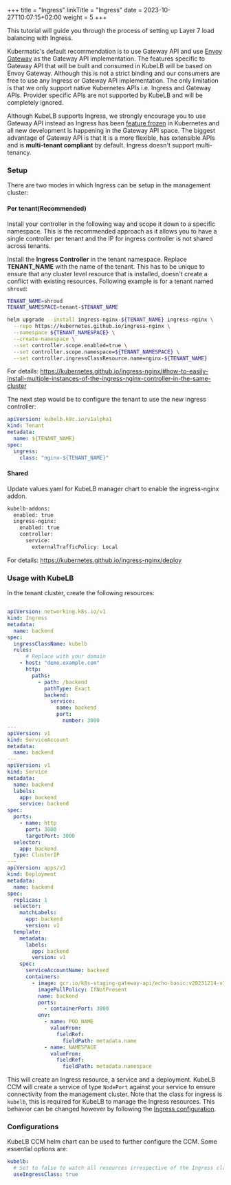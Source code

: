 +++
title = "Ingress"
linkTitle = "Ingress"
date = 2023-10-27T10:07:15+02:00
weight = 5
+++

This tutorial will guide you through the process of setting up Layer 7 load balancing with Ingress.

Kubermatic's default recommendation is to use Gateway API and use [Envoy Gateway](https://gateway.envoyproxy.io/) as the Gateway API implementation. The features specific to Gateway API that will be built and consumed in KubeLB will be based on Envoy Gateway. Although this is not a strict binding and our consumers are free to use any Ingress or Gateway API implementation. The only limitation is that we only support native Kubernetes APIs i.e. Ingress and Gateway APIs. Provider specific APIs are not supported by KubeLB and will be completely ignored.

Although KubeLB supports Ingress, we strongly encourage you to use Gateway API instead as Ingress has been [feature frozen](https://kubernetes.io/docs/concepts/services-networking/ingress/#:~:text=Note%3A-,Ingress%20is%20frozen,-.%20New%20features%20are) in Kubernetes and all new development is happening in the Gateway API space. The biggest advantage of Gateway API is that it is a more flexible, has extensible APIs and is **multi-tenant compliant** by default. Ingress doesn't support multi-tenancy.

### Setup

There are two modes in which Ingress can be setup in the management cluster:

#### Per tenant(Recommended)

Install your controller in the following way and scope it down to a specific namespace. This is the recommended approach as it allows you to have a single controller per tenant and the IP for ingress controller is not shared across tenants.

Install the **Ingress Controller** in the tenant namespace. Replace **TENANT_NAME** with the name of the tenant. This has to be unique to ensure that any cluster level resource that is installed, doesn't create a conflict with existing resources. Following example is for a tenant named `shroud`:

```sh
TENANT_NAME=shroud
TENANT_NAMESPACE=tenant-$TENANT_NAME

helm upgrade --install ingress-nginx-${TENANT_NAME} ingress-nginx \
  --repo https://kubernetes.github.io/ingress-nginx \
  --namespace ${TENANT_NAMESPACE} \
  --create-namespace \
  --set controller.scope.enabled=true \
  --set controller.scope.namespace=${TENANT_NAMESPACE} \
  --set controller.ingressClassResource.name=nginx-${TENANT_NAME}
```

For details: <https://kubernetes.github.io/ingress-nginx/#how-to-easily-install-multiple-instances-of-the-ingress-nginx-controller-in-the-same-cluster>

The next step would be to configure the tenant to use the new ingress controller:

```yaml
apiVersion: kubelb.k8c.io/v1alpha1
kind: Tenant
metadata:
  name: ${TENANT_NAME}
spec:
  ingress:
    class: "nginx-${TENANT_NAME}"
```

#### Shared

Update values.yaml for KubeLB manager chart to enable the ingress-nginx addon.

```sh
kubelb-addons:
  enabled: true
  ingress-nginx:
    enabled: true
    controller:
      service:
        externalTrafficPolicy: Local
```

For details: <https://kubernetes.github.io/ingress-nginx/deploy>

### Usage with KubeLB

In the tenant cluster, create the following resources:

```yaml

apiVersion: networking.k8s.io/v1
kind: Ingress
metadata:
  name: backend
spec:
  ingressClassName: kubelb
  rules:
      # Replace with your domain
    - host: "demo.example.com"
      http:
        paths:
          - path: /backend
            pathType: Exact
            backend:
              service:
                name: backend
                port:
                  number: 3000
---
apiVersion: v1
kind: ServiceAccount
metadata:
  name: backend
---
apiVersion: v1
kind: Service
metadata:
  name: backend
  labels:
    app: backend
    service: backend
spec:
  ports:
    - name: http
      port: 3000
      targetPort: 3000
  selector:
    app: backend
  type: ClusterIP
---
apiVersion: apps/v1
kind: Deployment
metadata:
  name: backend
spec:
  replicas: 1
  selector:
    matchLabels:
      app: backend
      version: v1
  template:
    metadata:
      labels:
        app: backend
        version: v1
    spec:
      serviceAccountName: backend
      containers:
        - image: gcr.io/k8s-staging-gateway-api/echo-basic:v20231214-v1.0.0-140-gf544a46e
          imagePullPolicy: IfNotPresent
          name: backend
          ports:
            - containerPort: 3000
          env:
            - name: POD_NAME
              valueFrom:
                fieldRef:
                  fieldPath: metadata.name
            - name: NAMESPACE
              valueFrom:
                fieldRef:
                  fieldPath: metadata.namespace
```

This will create an Ingress resource, a service and a deployment. KubeLB CCM will create a service of type `NodePort` against your service to ensure connectivity from the management cluster. Note that the class for ingress is `kubelb`, this is required for KubeLB to manage the Ingress resources. This behavior can be changed however by following the [Ingress configuration](#configurations).

### Configurations

KubeLB CCM helm chart can be used to further configure the CCM. Some essential options are:

```yaml
kubelb:
  # Set to false to watch all resources irrespective of the Ingress class.
  useIngressClass: true
```
